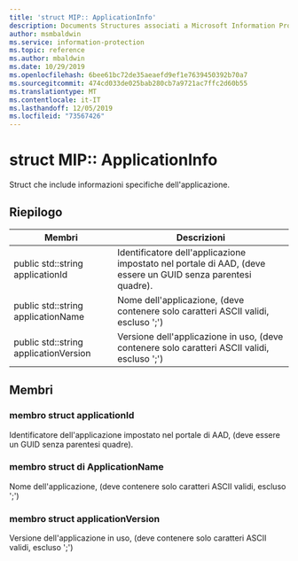 ```yaml
---
title: 'struct MIP:: ApplicationInfo'
description: Documents Structures associati a Microsoft Information Protection (MIP) SDK.
author: msmbaldwin
ms.service: information-protection
ms.topic: reference
ms.author: mbaldwin
ms.date: 10/29/2019
ms.openlocfilehash: 6bee61bc72de35aeaefd9ef1e7639450392b70a7
ms.sourcegitcommit: 474cd033de025bab280cb7a9721ac7ffc2d60b55
ms.translationtype: MT
ms.contentlocale: it-IT
ms.lasthandoff: 12/05/2019
ms.locfileid: "73567426"
---
```

# <a name="struct-mipapplicationinfo"></a>struct MIP:: ApplicationInfo 
Struct che include informazioni specifiche dell'applicazione.
  
## <a name="summary"></a>Riepilogo
 Membri                        | Descrizioni                                
--------------------------------|---------------------------------------------
public std::string applicationId  |  Identificatore dell'applicazione impostato nel portale di AAD, (deve essere un GUID senza parentesi quadre).
public std::string applicationName  |  Nome dell'applicazione, (deve contenere solo caratteri ASCII validi, escluso ';')
public std::string applicationVersion  |  Versione dell'applicazione in uso, (deve contenere solo caratteri ASCII validi, escluso ';')
  
## <a name="members"></a>Membri
  
### <a name="applicationid-struct-member"></a>membro struct applicationId
Identificatore dell'applicazione impostato nel portale di AAD, (deve essere un GUID senza parentesi quadre).
  
### <a name="applicationname-struct-member"></a>membro struct di ApplicationName
Nome dell'applicazione, (deve contenere solo caratteri ASCII validi, escluso ';')
  
### <a name="applicationversion-struct-member"></a>membro struct applicationVersion
Versione dell'applicazione in uso, (deve contenere solo caratteri ASCII validi, escluso ';')